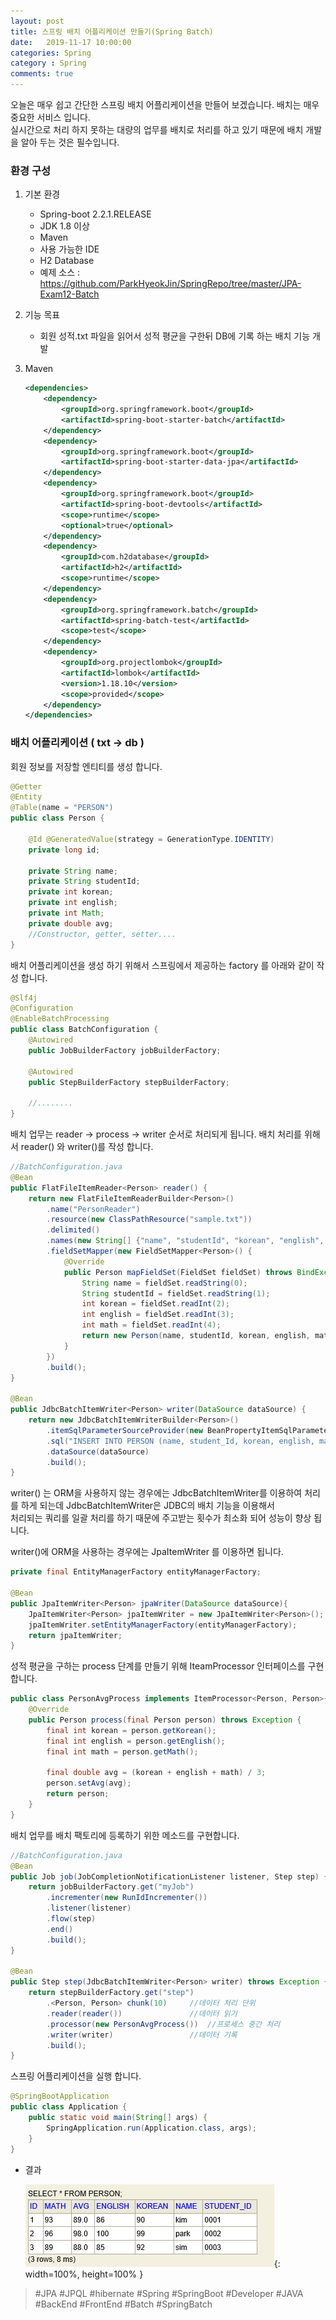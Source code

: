 ```yaml
---
layout: post
title: 스프링 배치 어플리케이션 만들기(Spring Batch)
date:   2019-11-17 10:00:00
categories: Spring
category : Spring
comments: true 
---
```


오늘은 매우 쉽고 간단한 스프링 배치 어플리케이션을 만들어 보겠습니다. 배치는 매우 중요한 서비스 입니다.    
실시간으로 처리 하지 못하는 대량의 업무를 배치로 처리를 하고 있기 때문에 배치 개발을 알아 두는 것은 필수입니다.

### 환경 구성

1. 기본 환경

    - Spring-boot 2.2.1.RELEASE
    - JDK 1.8 이상
    - Maven
    - 사용 가능한 IDE
    - H2 Database
    - 예제 소스 : <https://github.com/ParkHyeokJin/SpringRepo/tree/master/JPA-Exam12-Batch>

2. 기능 목표

    - 회원 성적.txt 파일을 읽어서 성적 평균을 구한뒤 DB에 기록 하는 배치 기능 개발
    
3. Maven

    ```xml
    <dependencies>
        <dependency>
            <groupId>org.springframework.boot</groupId>
            <artifactId>spring-boot-starter-batch</artifactId>
        </dependency>
        <dependency>
            <groupId>org.springframework.boot</groupId>
            <artifactId>spring-boot-starter-data-jpa</artifactId>
        </dependency>
        <dependency>
            <groupId>org.springframework.boot</groupId>
            <artifactId>spring-boot-devtools</artifactId>
            <scope>runtime</scope>
            <optional>true</optional>
        </dependency>
        <dependency>
            <groupId>com.h2database</groupId>
            <artifactId>h2</artifactId>
            <scope>runtime</scope>
        </dependency>
        <dependency>
            <groupId>org.springframework.batch</groupId>
            <artifactId>spring-batch-test</artifactId>
            <scope>test</scope>
        </dependency>
        <dependency>
            <groupId>org.projectlombok</groupId>
            <artifactId>lombok</artifactId>
            <version>1.18.10</version>
            <scope>provided</scope>
        </dependency>
    </dependencies>
    ```

### 배치 어플리케이션 ( txt -> db )

회원 정보를 저장할 엔티티를 생성 합니다.

```java
@Getter
@Entity
@Table(name = "PERSON")
public class Person {
    
    @Id @GeneratedValue(strategy = GenerationType.IDENTITY)
    private long id;
    
    private String name;
    private String studentId;
    private int korean;
    private int english;
    private int Math;
    private double avg;
    //Constructor, getter, setter....
}
```

배치 어플리케이션을 생성 하기 위해서 스프링에서 제공하는 factory 를 아래와 같이 작성 합니다.

```java
@Slf4j
@Configuration
@EnableBatchProcessing
public class BatchConfiguration {
    @Autowired
    public JobBuilderFactory jobBuilderFactory;

    @Autowired
    public StepBuilderFactory stepBuilderFactory;
    
    //........   
}
``` 

배치 업무는 reader -> process -> writer 순서로 처리되게 됩니다. 배치 처리를 위해서 reader() 와 writer()를 작성 합니다.

```java
//BatchConfiguration.java
@Bean
public FlatFileItemReader<Person> reader() {
    return new FlatFileItemReaderBuilder<Person>()
        .name("PersonReader")
        .resource(new ClassPathResource("sample.txt"))
        .delimited()
        .names(new String[] {"name", "studentId", "korean", "english", "math"})
        .fieldSetMapper(new FieldSetMapper<Person>() {
            @Override
            public Person mapFieldSet(FieldSet fieldSet) throws BindException {
                String name = fieldSet.readString(0);
                String studentId = fieldSet.readString(1);
                int korean = fieldSet.readInt(2);
                int english = fieldSet.readInt(3);
                int math = fieldSet.readInt(4);
                return new Person(name, studentId, korean, english, math, 0);
            }
        })
        .build();
}

@Bean
public JdbcBatchItemWriter<Person> writer(DataSource dataSource) {
    return new JdbcBatchItemWriterBuilder<Person>()
        .itemSqlParameterSourceProvider(new BeanPropertyItemSqlParameterSourceProvider<>())
        .sql("INSERT INTO PERSON (name, student_Id, korean, english, math, avg) VALUES (:name, :studentId, :korean, :english, :math, :avg)")
        .dataSource(dataSource)
        .build();
}
```

writer() 는 ORM을 사용하지 않는 경우에는 JdbcBatchItemWriter를 이용하여 처리를 하게 되는데 JdbcBatchItemWriter은 JDBC의 배치 기능을 이용해서  
처리되는 쿼리를 일괄 처리를 하기 때문에 주고받는 횟수가 최소화 되어 성능이 향상 됩니다.

writer()에 ORM을 사용하는 경우에는 JpaItemWriter 를 이용하면 됩니다.


```java
private final EntityManagerFactory entityManagerFactory;
    
@Bean
public JpaItemWriter<Person> jpaWriter(DataSource dataSource){
    JpaItemWriter<Person> jpaItemWriter = new JpaItemWriter<Person>();
    jpaItemWriter.setEntityManagerFactory(entityManagerFactory);
    return jpaItemWriter;
}
```

성적 평균을 구하는 process 단계를 만들기 위해 IteamProcessor 인터페이스를 구현합니다.

```java
public class PersonAvgProcess implements ItemProcessor<Person, Person>{
	@Override
	public Person process(final Person person) throws Exception {
		final int korean = person.getKorean();
		final int english = person.getEnglish();
		final int math = person.getMath();
		
		final double avg = (korean + english + math) / 3;
		person.setAvg(avg);
		return person;
	}
}
```

배치 업무를 배치 팩토리에 등록하기 위한 메소드를 구현합니다.

```java
//BatchConfiguration.java
@Bean
public Job job(JobCompletionNotificationListener listener, Step step) {
    return jobBuilderFactory.get("myJob")
        .incrementer(new RunIdIncrementer())
        .listener(listener)
        .flow(step)
        .end()
        .build();
}

@Bean
public Step step(JdbcBatchItemWriter<Person> writer) throws Exception {
    return stepBuilderFactory.get("step")
        .<Person, Person> chunk(10)     //데이터 처리 단위
        .reader(reader())               //데이터 읽기
        .processor(new PersonAvgProcess())  //프로세스 중간 처리
        .writer(writer)                 //데이터 기록
        .build();
}
```

스프링 어플리케이션을 실행 합니다.

```java
@SpringBootApplication
public class Application {
	public static void main(String[] args) {
		SpringApplication.run(Application.class, args);
	}
}
```
    
- 결과

    ![batch 결과](/img/spring/BatchResult.PNG){: width=100%, height=100% }
    
    




> #JPA #JPQL #hibernate #Spring #SpringBoot #Developer #JAVA #BackEnd #FrontEnd #Batch #SpringBatch